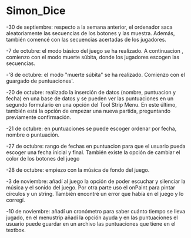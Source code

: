 # Simon_Dice
-30 de septiembre: respecto a la semana anterior, el ordenador saca aleatoriamente las secuencias de los botones y las muestra. Además, también  comencé con las secuencias acertadas de los jugadores.

-7 de octubre: el modo básico del juego se ha realizado. A continuacion , comienzo con el modo muerte súbita, donde los jugadores escogen las secuencias.

-'8 de octubre: el modo  "muerte súbita" se ha realizado.  Comienzo con  el guargado de puntuaciones'.

-20 de octubre: realizado la inserción de datos (nombre, puntuacion y fecha) en una base de datos y se pueden ver las puntuaciones en un segundo formulario en una opción del Tool Strip Menu. En este último, también está la opción de empezar una nueva partida, preguntando previamente confirmación.

-21 de octubre: en puntuaciones se puede escoger ordenar por fecha, nombre o puntuación. 

-27 de octubre: rango de fechas en puntuacion para que el usuario pueda escoger una fecha inicial y final. También existe la opción de cambiar el color de los botones del juego

-28 de octubre: empiezo con la música de fondo del juego.

-3 de noviembre: añadí al juego la opción de poder escuchar y silenciar la música y el sonido del juego. Por otra parte uso el onPaint para pintar círculos y un string. También encontré un error que había en el juego y lo corregí.

-10 de noviembre: añadí un cronómetro para saber cuánto tiempo se lleva jugado, en el menustrip añadí la opción ayuda y en las puntuaciones el usuario puede guardar en un archivo las puntuaciones que tiene en el textbox. 
